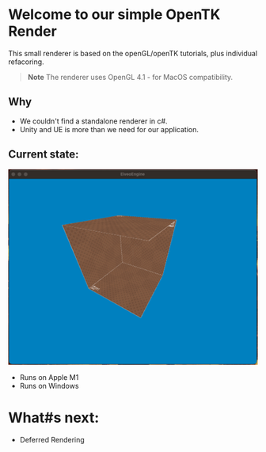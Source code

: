 # Welcome to our simple OpenTK Render

This small renderer is based on the openGL/openTK tutorials, plus individual refacoring. 
> **Note** The renderer uses OpenGL 4.1 - for MacOS compatibility. 

## Why

- We couldn't find a standalone renderer in c#.
- Unity and UE is more than we need for our application.

## Current state:
![Screenshot](image.png)

- Runs on Apple M1
- Runs on Windows

# What#s next:
- Deferred Rendering
